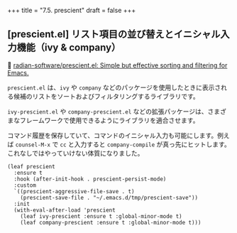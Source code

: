 +++
title = "7.5. prescient"
draft = false
+++
## [prescient.el] リスト項目の並び替えとイニシャル入力機能（ivy & company）
🔗 [radian-software/prescient.el: Simple but effective sorting and filtering for Emacs.](https://github.com/radian-software/prescient.el) 

`prescient.el` は、`ivy` や `company` などのパッケージを使用したときに表示される候補のリストをソートおよびフィルタリングするライブラリです。

`ivy-prescient.el` や `company-prescient.el` などの拡張パッケージは、さまざまなフレームワークで使用できるようにライブラリを適合させます。

コマンド履歴を保存していて、コマンドのイニシャル入力も可能にします。例えば `counsel-M-x` で `cc` と入力すると `company-compile` が真っ先にヒットします。これなしではやっていけない体質になりました。
 
```elisp
(leaf prescient
  :ensure t
  :hook (after-init-hook . prescient-persist-mode)
  :custom
  `((prescient-aggressive-file-save . t)
	(prescient-save-file . "~/.emacs.d/tmp/prescient-save"))
  :init
  (with-eval-after-load 'prescient
	(leaf ivy-prescient :ensure t :global-minor-mode t)
	(leaf company-prescient :ensure t :global-minor-mode t)))
```
